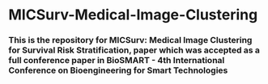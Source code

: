 # MICSurv-Medical-Image-Clustering

### This is the repository for MICSurv: Medical Image Clustering for Survival Risk Stratification, paper which was accepted as a full conference paper in BioSMART - 4th International Conference on Bioengineering for Smart Technologies
